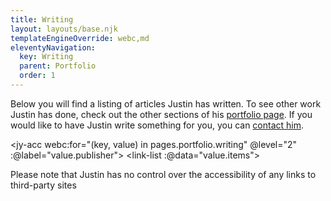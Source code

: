 ```yaml
---
title: Writing
layout: layouts/base.njk
templateEngineOverride: webc,md
eleventyNavigation:
  key: Writing
  parent: Portfolio
  order: 1
---
```

Below you will find a listing of articles Justin has written. To see other work Justin has done, check out the other sections of his [portfolio page](/portfolio/).
If you would like to have Justin write something for you, you can [contact him](/contact).

<jy-acc webc:for="(key, value) in pages.portfolio.writing" @level="2" :@label="value.publisher">
  <link-list :@data="value.items"></link-list>

</jy-acc>

Please note that Justin has no control over the accessibility of any links to third-party sites